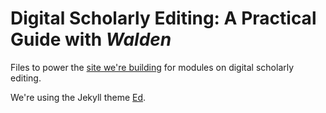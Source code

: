 # Digital Scholarly Editing: A Practical Guide with *Walden*

Files to power the [site we're building](https://milnegeneseo.github.io/digital-scholarly-editing) for modules on digital scholarly editing.

We're using the Jekyll theme [Ed](https://github.com/minicomp/ed).
